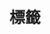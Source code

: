 ---
title: "標籤"
description: ""

cascade:
  showDate: false
  showAuthor: false
  invertPagination: false
---